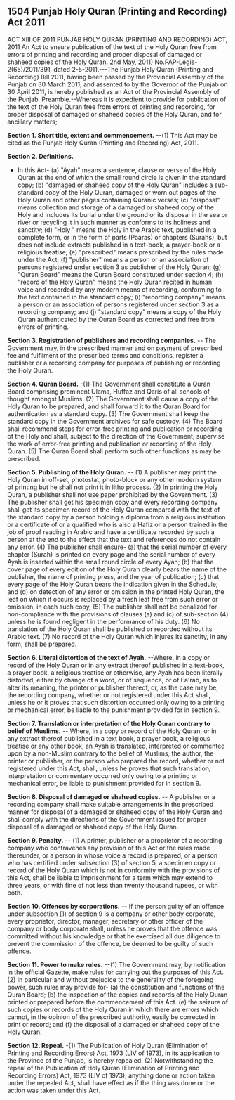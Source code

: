 ## 1504 Punjab Holy Quran (Printing and Recording) Act 2011
 
ACT XIII OF 2011
PUNJAB HOLY QURAN (PRINTING AND RECORDING) ACT, 2011
An Act to ensure publication of the text of the Holy Quran free
from errors of printing and recording and proper disposal of
damaged or shaheed copies of the Holy Quran.
2nd May, 2011)
No.PAP-Legis-2(65)/2011/391, dated 2-5-2011.---The Punjab Holy Quran (Printing and Recording) Bill 2011, having been passed by the Provincial Assembly of the Punjab on 30 March 2011, and assented to by the Governor of the Punjab on 30 April 2011, is hereby published as an Act of the Provincial Assembly of the Punjab.
Preamble.--Whereas it is expedient to provide for publication of the text of the Holy Quran free from errors of printing and recording, for proper disposal of damaged or shaheed copies of the Holy Quran, and for ancillary matters;


**Section 1. Short title, extent and commencement.**
--(1) This Act may be cited as the Punjab Holy Quran (Printing and Recording) Act, 2011.

 

**Section 2. Definitions.**
- In this Act-
   (a) "Ayah" means a sentence, clause or verse of the Holy Quran at the end of which the small round circle is given in the standard copy;
   (b) "damaged or shaheed copy of the Holy Quran" includes a sub-standard copy of the Holy Quran, damaged or worn out pages of the Holy Quran and other pages containing Quranic verses;
   (c) "disposal" means collection and storage of a damaged or shaheed copy of the Holy and includes its burial under the ground or its disposal in the sea or river or recycling it in such manner as conforms to its holiness and sanctity;
   (d) "Holy " means the Holy in the Arabic text, published in a complete form, or in the form of parts (Paaras) or chapters (Surahs), but does not include extracts published in a text-book, a prayer-book or a religious treatise;
   (e) "prescribed" means prescribed by the rules made under the Act;
   (f) "publisher" means a person or an association of persons registered under section 3 as publisher of the Holy Quran;
   (g) "Quran Board" means the Quran Board constituted under section 4;
   (h) "record of the Holy Quran" means the Holy Quran recited in human voice and recorded by any modern means of recording, conforming to the text contained in the standard copy;
   (i) "recording company" means a person or an association of persons registered under section 3 as a recording company; and
   (j) "standard copy" means a copy of the Holy Quran authenticated by the Quran Board as corrected and free from errors of printing.

 

**Section 3. Registration of publishers and recording companies.**
-- The Government may, in the prescribed manner and on payment of prescribed fee and fulfilment of the prescribed terms and conditions, register a publisher or a recording company for purposes of publishing or recording the Holy Quran.

 

**Section 4. Quran Board.**
-(1) The Government shall constitute a Quran Board comprising prominent Ulama, Huffaz and Qaris of all schools of thought amongst Muslims.
   (2) The Government shall cause a copy of the Holy Quran to be prepared, and shall forward it to the Quran Board for authentication as a standard copy.
   (3) The Government shall keep the standard copy in the Government archives for safe custody.
   (4) The Board shall recommend steps for error-free printing and publication or recording of the Holy and shall, subject to the direction of the Government, supervise the work of error-free printing and publication or recording of the Holy Quran.
   (5) The Quran Board shall perform such other functions as may be prescribed.

 

**Section 5. Publishing of the Holy Quran.**
-- (1) A publisher may print the Holy Quran in off-set, photostat, photo-block or any other modern system of printing but he shall not print it in litho process.
   (2) In printing the Holy Quran, a publisher shall not use paper prohibited by the Government.
   (3) The publisher shall get his specimen copy and every recording company shall get its specimen record of the Holy Quran compared with the text of the standard copy by a person holding a diploma from a religious institution or a certificate of or a qualified who is also a Hafiz or a person trained in the job of proof reading in Arabic and have a certificate recorded by such a person at the end to the effect that the text and references do not contain any error.
   (4) The publisher shall ensure-
   (a) that the serial number of every chapter (Surah) is printed on every page and the serial number of every Ayah is inserted within the small round circle of every Ayah;
   (b) that the cover page of every edition of the Holy Quran clearly bears the name of the publisher, the name of printing press, and the year of publication;
   (c) that every page of the Holy Quran bears the indication given in the Schedule; and
   (d) on detection of any error or omission in the printed Holy Quran, the leaf on which it occurs is replaced by a fresh leaf free from such error or omission, in each such copy,
   (5) The publisher shall not be penalized for non-compliance with the provisions of clauses (a) and (c) of sub-section (4) unless he is found negligent in the performance of his duty.
   (6) No translation of the Holy Quran shall be published or recorded without its Arabic text.
   (7) No record of the Holy Quran which injures its sanctity, in any form, shall be prepared.

 

**Section 6. Literal distortion of the text of Ayah.**
--Where, in a copy or record of the Holy Quran or in any extract thereof published in a text-book, a prayer book, a religious treatise or otherwise, any Ayah has been literally distorted, either by change of a word, or of sequence, or of Ea'rab, as to alter its meaning, the printer or publisher thereof, or, as the case may be, the recording company, whether or not registered under this Act shall, unless he or it proves that such distortion occurred only owing to a printing or mechanical error, be liable to the punishment provided for in section 9.

 

**Section 7. Translation or interpretation of the Holy Quran contrary to belief of Muslims.**
-- Where, in a copy or record of the Holy Quran, or in any extract thereof published in a text book, a prayer book, a religious treatise or any other book, an Ayah is translated, interpreted or commented upon by a non-Muslim contrary to the belief of Muslims, the author, the printer or publisher, or the person who prepared the record, whether or not registered under this Act, shall, unless he proves that such translation, interpretation or commentary occurred only owing to a printing or mechanical error, be liable to punishment provided for in section 9.

 

**Section 8. Disposal of damaged or shaheed copies.**
-- A publisher or a recording company shall make suitable arrangements in the prescribed manner for disposal of a damaged or shaheed copy of the Holy Quran and shall comply with the directions of the Government issued for proper disposal of a damaged or shaheed copy of the Holy Quran.

 

**Section 9. Penalty.**
-- (1) A printer, publisher or a proprietor of a recording company who contravenes any provision of this Act or the rules made thereunder, or a person in whose voice a record is prepared, or a person who has certified under subsection (3) of section 5, a specimen copy or record of the Holy Quran which is not in conformity with the provisions of this Act, shall be liable to imprisonment for a term which may extend to three years, or with fine of not less than twenty thousand rupees, or with both.

 

**Section 10. Offences by corporations.**
-- If the person guilty of an offence under subsection (1) of section 9 is a company or other body corporate, every proprietor, director, manager, secretary or other officer of the company or body corporate shall, unless he proves that the offence was committed without his knowledge or that he exercised all due diligence to prevent the commission of the offence, be deemed to be guilty of such offence.

 

**Section 11. Power to make rules.**
--(1) The Government may, by notification in the official Gazette, make rules for carrying out the purposes of this Act.
    (2) In particular and without prejudice to the generality of the foregoing power, such rules may provide for-
    (a) the constitution and functions of the Quran Board;
    (b) the inspection of the copies and records of the Holy Quran printed or prepared before the commencement of this Act.
    (e) the seizure of such copies or records of the Holy Quran in which there are errors which cannot, in the opinion of the prescribed authority, easily be corrected in print or record; and
    (f) the disposal of a damaged or shaheed copy of the Holy Quran.

 

**Section 12. Repeal.**
-(1) The Publication of Holy Quran (Elimination of Printing and Recording Errors) Act, 1973 (LIV of 1973), in its application to the Province of the Punjab, is hereby repealed.
    (2) Notwithstanding the repeal of the Publication of Holy Quran (Elimination of Printing and Recording Errors) Act, 1973 (LIV of 1973), anything done or action taken under the repealed Act, shall have effect as if the thing was done or the action was taken under this Act.


